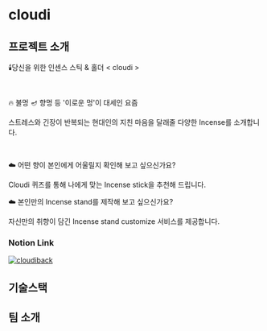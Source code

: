 # cloudi
## 프로젝트 소개
🕯️당신을 위한 인센스 스틱 & 홀더 < cloudi >

<br />

🔥 불멍 🪔 향멍 등 '이로운 멍'이 대세인 요즘

스트레스와 긴장이 반복되는 현대인의 지친 마음을 달래줄 다양한 Incense를 소개합니다.

<br />

☁️  어떤 향이 본인에게 어울릴지 확인해 보고 싶으신가요?

Cloudi 퀴즈를 통해 나에게 맞는 Incense stick을 추천해 드립니다.

☁️  본인만의 Incense stand를 제작해 보고 싶으신가요?

자신만의 취향이 담긴 Incense stand customize 서비스를 제공합니다.

### Notion Link
[![cloudiback](https://user-images.githubusercontent.com/83770790/136688261-14e2659c-28be-4795-9a67-d4f2b0170db0.jpg)](https://www.notion.so/1-Team-Challengers-cloudi-b54a437059824f9fbec3c219b3e14206)
## 기술스택
## 팀 소개
